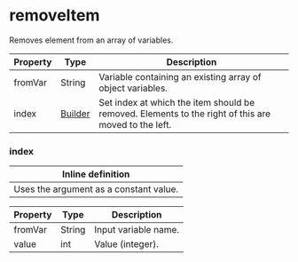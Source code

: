 ---
---
# removeItem

Removes element from an array of variables.

| Property | Type | Description |
| ------- | ------- | -------- |
| fromVar | String | Variable containing an existing array of object variables. |
| index | [Builder](#index) | Set index at which the item should be removed. Elements to the right of this are moved to the left. |

### <a id="index"></a>index


| Inline definition |
| -------- |
| Uses the argument as a constant value. |

| Property | Type | Description |
| ------- | ------- | ------- |
| fromVar | String | Input variable name. |
| value | int | Value (integer). |

